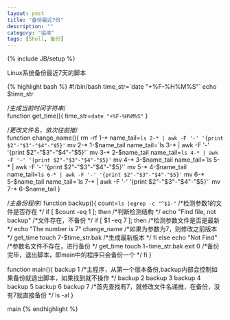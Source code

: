 ```yaml
---
layout: post
title: "备份最近7份"
description: ""
category: "运维"
tags: [Shell, 备份]
---
```

{% include JB/setup %}
<p>
Linux系统备份最近7天的脚本
</p>
{% highlight bash %}
#!/bin/bash
time_str=`date "+%F-%H%M%S"`
echo $time_str
  
/*生成当前时间字符串*/  
function get_time(){
    time_str=`date "+%F-%H%M%S"`
}
  
/*更改文件名，依次往前推*/  
function change_name(){
    rm -rf 1-*
    name_tail=`ls 2-* | awk -F '-' '{print $2"-"$3"-"$4"-"$5}'`
    mv 2-* 1-$name_tail
    name_tail=`ls 3-* | awk -F '-' '{print $2"-"$3"-"$4"-"$5}'`
    mv 3-* 2-$name_tail
    name_tail=`ls 4-* | awk -F '-' '{print $2"-"$3"-"$4"-"$5}'`
    mv 4-* 3-$name_tail
    name_tail=`ls 5-* | awk -F '-' '{print $2"-"$3"-"$4"-"$5}'`
    mv 5-* 4-$name_tail
    name_tail=`ls 6-* | awk -F '-' '{print $2"-"$3"-"$4"-"$5}'`
    mv 6-* 5-$name_tail
    name_tail=`ls 7-* | awk -F '-' '{print $2"-"$3"-"$4"-"$5}'`
    mv 7-* 6-$name_tail
}
   
/*主备份程序*/ 
function backup(){
   count=`ls |egrep -c "^$1-"`		/*检测参数1的文件是否存在	*/
   if [ $count -eq 1 ]; then		/*判断检测结构			*/
        echo "Find file, not backup"	/*文件存在，不备份		*/
	if [ $1 -eq 7 ]; then		/*检测参数文件是否是最新	*/
	    echo "The number is 7"
            change_name			/*如果为参数为7，则修改之前版本	*/
            get_time
            touch 7-$time_str.bak	/*生成最新版本			*/
	fi
   else
        echo "Not Find"			/*参数名文件不存在，进行备份	*/
        get_time
        touch $1-$time_str.bak
	exit 0				/*备份完毕，退出脚本，即main中的程序只会备份一个	*/
   fi
}
  
function main(){
   backup 1				/*主程序，从第一个版本备份,backup内部会控制如果备份就退出脚本，如果找到就不操作	*/
   backup 2
   backup 3
   backup 4
   backup 5
   backup 6
   backup 7				/*首先查找有7，就修改文件名递推，在备份，没有7就直接备份			*/
   ls -al
}
  
main
{% endhighlight %}

